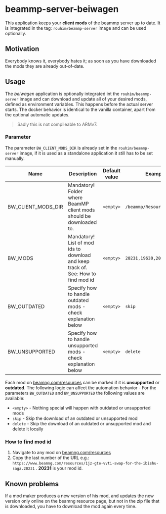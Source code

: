 # beammp-server-beiwagen

This application keeps your **client mods** of the beammp server up to date. It is integrated in the
tag: `rouhim/beammp-server` image and can be used optionally.

## Motivation

Everybody knows it, everybody hates it; as soon as you have downloaded the mods they are already out-of-date.

## Usage

The _beiwagen_ application is optionally integrated int the `rouhim/beammp-server` image and can download and update all
of your desired mods, defined as environment variables. This happens before the actual server starts. The docker
behavior is identical to the vanilla container, apart from the optional automatic updates.

> Sadly this is not compileable to ARMv7.

### Parameter

The parameter `BW_CLIENT_MODS_DIR` is already set in the `rouhim/beammp-server` image, if it is used as a standalone
application it still has to be set manually.

Name                            | Description                                                               |  Default value             |  Example
--------------------------------|---------------------------------------------------------------------------|----------------------------|------------
BW_CLIENT_MODS_DIR  | Mandatory! Folder where BeamMP client mods should be downloaded to.                   | `<empty>`                  | `/beammp/Resources/Client`
BW_MODS             | Mandatory! List of mod ids to download and keep track of. See: How to find mod id     | `<empty>`                  | `20231,19639,20292`
BW_OUTDATED         | Specify how to handle outdated mods - check explanation below                         | `<empty>`                  | `skip`
BW_UNSUPPORTED      | Specify how to handle unsupported mods - check explanation below                      | `<empty>`                  | `delete`

Each mod on [beamng.com/resources](https://beamng.com/resources) can be marked if it is **unsupported** or **outdated**.
The following logic can affect the automation behavior - For the parameters `BW_OUTDATED` and `BW_UNSUPPORTED` the
following values are available:

* `<empty>` - Nothing special will happen with outdated or unsupported mods
* `skip` - Skip the download of an outdated or unsupported mod
* `delete` - Skip the download of an outdated or unsupported mod and delete it locally

### How to find mod id

1. Navigate to any mod on [beamng.com/resources](https://beamng.com/resources)
2. Copy the last number of the URL e.g.: `https://www.beamng.com/resources/1jz-gte-vvti-swap-for-the-ibishu-saga.20231`
   . **20231** is your mod id.

## Known problems

If a mod maker produces a new version of his mod, and updates the new version only online on the beamng resource page,
but not in the zip file that is downloaded, you have to download the mod again every time.